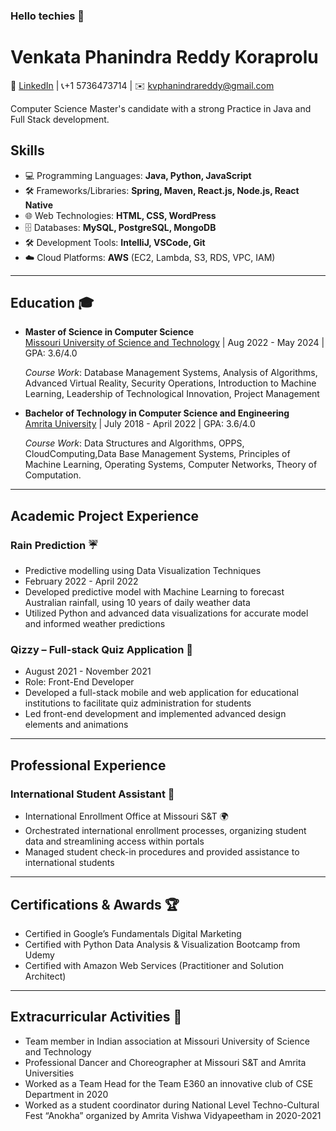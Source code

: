 ### Hello techies 👋

# Venkata Phanindra Reddy Koraprolu

🔗 [LinkedIn](https://www.linkedin.com/in/phanindrareddykv) | 📞+1 5736473714 | ✉️ kvphanindrareddy@gmail.com

Computer Science Master's candidate with a strong Practice in Java and Full Stack development.

## Skills


- 💻 Programming Languages: **Java, Python, JavaScript**
- 🛠️ Frameworks/Libraries: **Spring, Maven, React.js, Node.js, React Native**
- 🌐 Web Technologies: **HTML, CSS, WordPress**
- 🗄️ Databases: **MySQL, PostgreSQL, MongoDB**
- 🛠️ Development Tools: **IntelliJ, VSCode, Git**
- ☁️ Cloud Platforms: **AWS** (EC2, Lambda, S3, RDS, VPC, IAM)

---

## Education 🎓

- **Master of Science in Computer Science**  
  [Missouri University of Science and Technology](https://www.mst.edu/) | Aug 2022 - May 2024 | GPA: 3.6/4.0
  
  
  *Course Work*:  Database Management Systems, Analysis of Algorithms, Advanced Virtual Reality, Security Operations, Introduction
to Machine Learning, Leadership of Technological Innovation, Project Management 

- **Bachelor of Technology in Computer Science and Engineering**  
  [Amrita University](https://www.amrita.edu/) | July 2018 - April 2022 | GPA: 3.6/4.0
  
  
  *Course Work*:   Data Structures and Algorithms, OPPS, CloudComputing,Data Base Management Systems, Principles of Machine
Learning, Operating Systems, Computer Networks, Theory of Computation.


---

## Academic Project Experience

### Rain Prediction ☔
- Predictive modelling using Data Visualization Techniques
- February 2022 - April 2022
- Developed predictive model with Machine Learning to forecast Australian rainfall, using 10 years of daily weather data
- Utilized Python and advanced data visualizations for accurate model and informed weather predictions

### Qizzy – Full-stack Quiz Application 📝
- August 2021 - November 2021
- Role: Front-End Developer
- Developed a full-stack mobile and web application for educational institutions to facilitate quiz administration for students
- Led front-end development and implemented advanced design elements and animations

---

## Professional Experience

### International Student Assistant 💼
- International Enrollment Office at Missouri S&T 🌍
- Orchestrated international enrollment processes, organizing student data and streamlining access within portals
- Managed student check-in procedures and provided assistance to international students

---

## Certifications & Awards 🏆

- Certified in Google’s Fundamentals Digital Marketing
- Certified with Python Data Analysis & Visualization Bootcamp from Udemy
- Certified with Amazon Web Services (Practitioner and Solution Architect)

---

## Extracurricular Activities 🎉

- Team member in Indian association at Missouri University of Science and Technology
- Professional Dancer and Choreographer at Missouri S&T and Amrita Universities
- Worked as a Team Head for the Team E360 an innovative club of CSE Department in 2020
- Worked as a student coordinator during National Level Techno-Cultural Fest “Anokha” organized by Amrita Vishwa Vidyapeetham in 2020-2021

